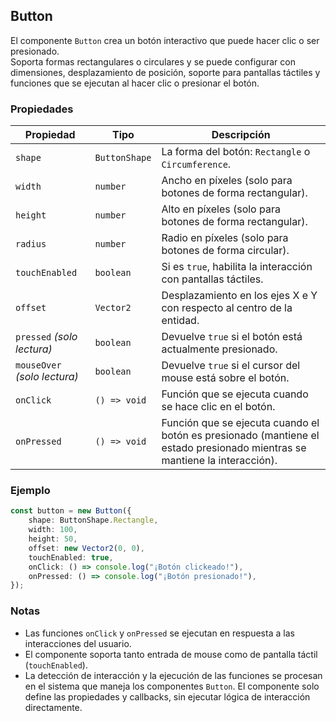 ## Button

El componente `Button` crea un botón interactivo que puede hacer clic o ser presionado.  
Soporta formas rectangulares o circulares y se puede configurar con dimensiones, desplazamiento de posición, soporte para pantallas táctiles y funciones que se ejecutan al hacer clic o presionar el botón.

### Propiedades

| Propiedad                    | Tipo          | Descripción                                                                                                               |
| ---------------------------- | ------------- | ------------------------------------------------------------------------------------------------------------------------- |
| `shape`                      | `ButtonShape` | La forma del botón: `Rectangle` o `Circumference`.                                                                        |
| `width`                      | `number`      | Ancho en píxeles (solo para botones de forma rectangular).                                                                |
| `height`                     | `number`      | Alto en píxeles (solo para botones de forma rectangular).                                                                 |
| `radius`                     | `number`      | Radio en píxeles (solo para botones de forma circular).                                                                   |
| `touchEnabled`               | `boolean`     | Si es `true`, habilita la interacción con pantallas táctiles.                                                             |
| `offset`                     | `Vector2`     | Desplazamiento en los ejes X e Y con respecto al centro de la entidad.                                                    |
| `pressed` _(solo lectura)_   | `boolean`     | Devuelve `true` si el botón está actualmente presionado.                                                                  |
| `mouseOver` _(solo lectura)_ | `boolean`     | Devuelve `true` si el cursor del mouse está sobre el botón.                                                               |
| `onClick`                    | `() => void`  | Función que se ejecuta cuando se hace clic en el botón.                                                                   |
| `onPressed`                  | `() => void`  | Función que se ejecuta cuando el botón es presionado (mantiene el estado presionado mientras se mantiene la interacción). |

### Ejemplo

```typescript
const button = new Button({
    shape: ButtonShape.Rectangle,
    width: 100,
    height: 50,
    offset: new Vector2(0, 0),
    touchEnabled: true,
    onClick: () => console.log("¡Botón clickeado!"),
    onPressed: () => console.log("¡Botón presionado!"),
});
```

### Notas

-   Las funciones `onClick` y `onPressed` se ejecutan en respuesta a las interacciones del usuario.
-   El componente soporta tanto entrada de mouse como de pantalla táctil (`touchEnabled`).
-   La detección de interacción y la ejecución de las funciones se procesan en el sistema que maneja los componentes `Button`. El componente solo define las propiedades y callbacks, sin ejecutar lógica de interacción directamente.
